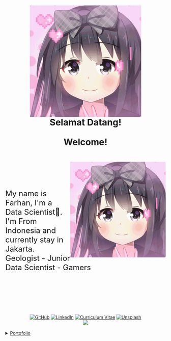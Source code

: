 <h1 align="center">
<img hight="350" width="350" alt="GIF" align="center" src="assets/1.gif">
<br>
Selamat Datang! 

Welcome!
</br>
</h1>


</br>
<img hight="500" width="300" alt="GIF2" align="right" src="assets/2.gif">
</br>
</br>
</br>
</br>
</br>
<font size="5">
My name is Farhan, I'm a Data Scientist📝. <br>
I'm From Indonesia and currently stay in Jakarta. <br>
Geologist - Junior Data Scientist - Gamers <br>
</font>

</br>
</br>
</br>
</br>
</br>
</br>
</br>

<p align="center">	
	<a href="https://github.com/burjoawl"><img src="https://img.shields.io/badge/GitHub-636e72?style=flat-square" alt="GitHub"></a>
	<a href="https://www.linkedin.com/in/farhan-salimuddin"><img src="https://img.shields.io/badge/LinkedIn-0984e3?style=flat-square" alt="LinkedIn"></a>
	<a href="https://burjoawl.github.io/cv"><img src="https://img.shields.io/badge/Curriculum Vitae-8A2BE2?style=flat-square" alt="Curriculum Vitae"></a>
	<a href="https://unsplash.com/@farhnsalimuddin"><img src="https://img.shields.io/badge/Unsplash-000?style=flat-square" alt="Unsplash"></a> <br>
	<a href="https://u8views.com/github/burjoawl"><img src="https://u8views.com/api/v1/github/profiles/54223308/views/day-week-month-total-count.svg"></a>
</p>


<details>
<summary>
  <a align="center" href="https://github.com/burjoawl/Burrs_Portofolio">Portofolio</a>
</summary>

- [Projects](https://github.com/burjoawl/Burrs_Portofolio/tree/main/Projects)
	+ [Prosper Loan](https://github.com/burjoawl/H8-TalentFairV7-ProsperLoanDataset)
	+ [Jakarta Flood](https://github.com/burjoawl/Burrs_Portofolio/tree/main/Projects/Jakarta%20Flood)
	+ [Windows Store](https://github.com/burjoawl/Burrs_Portofolio/tree/main/Projects/Windows%20Store)
- [Some Assignment](https://github.com/burjoawl/Burrs_Portofolio/tree/main/Assignments)
	+ [Cosine Similarity](https://github.com/burjoawl/Burrs_Portofolio/tree/main/Assignments/Cosine%20Similarity)
    + [Covid Indonesia](https://github.com/burjoawl/Burrs_Portofolio/tree/main/Assignments/Covid%20Indonesia)
    + [Lithium Ion](https://github.com/burjoawl/Burrs_Portofolio/tree/main/Assignments/Lithium%20Ion)
	+ [TDS Landfill](https://github.com/burjoawl/Burrs_Portofolio/tree/main/Assignments/TDS%20Landfill)
	+ [The Look](https://github.com/burjoawl/Burrs_Portofolio/tree/main/Assignments/The%20Look)
- Side Project
	+ [Discord Bot](https://github.com/burjoawl/Discord_Bot)


</details>
<br>



<!--
**burjoawl/burjoawl** is a ✨ _special_ ✨ repository because its `README.md` (this file) appears on your GitHub profile.

Here are some ideas to get you started:

- 🔭 I’m currently working on ...
- 🌱 I’m currently learning ...
- 👯 I’m looking to collaborate on ...
- 🤔 I’m looking for help with ...
- 💬 Ask me about ...
- 📫 How to reach me: ...
- 😄 Pronouns: ...
- ⚡ Fun fact: ...
-->
